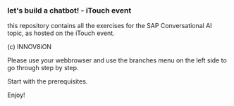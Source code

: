 ### let's build a chatbot! - iTouch event ###

this repository contains all the exercises for the SAP Conversational AI topic, as hosted on the iTouch event.

(c) INNOV8iON

Please use your webbrowser and use the branches menu on the left side to go through step by step.

Start with the prerequisites.

Enjoy!




